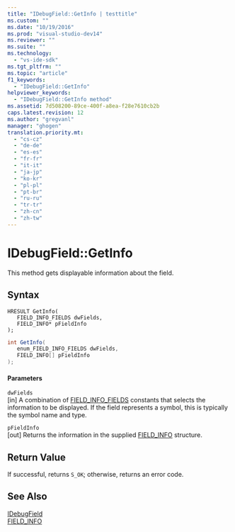 ```yaml
---
title: "IDebugField::GetInfo | testtitle"
ms.custom: ""
ms.date: "10/19/2016"
ms.prod: "visual-studio-dev14"
ms.reviewer: ""
ms.suite: ""
ms.technology: 
  - "vs-ide-sdk"
ms.tgt_pltfrm: ""
ms.topic: "article"
f1_keywords: 
  - "IDebugField::GetInfo"
helpviewer_keywords: 
  - "IDebugField::GetInfo method"
ms.assetid: 7d508200-89ce-400f-a8ea-f28e7610cb2b
caps.latest.revision: 12
ms.author: "gregvanl"
manager: "ghogen"
translation.priority.mt: 
  - "cs-cz"
  - "de-de"
  - "es-es"
  - "fr-fr"
  - "it-it"
  - "ja-jp"
  - "ko-kr"
  - "pl-pl"
  - "pt-br"
  - "ru-ru"
  - "tr-tr"
  - "zh-cn"
  - "zh-tw"
---
```

# IDebugField::GetInfo
This method gets displayable information about the field.  
  
## Syntax  
  
```cpp#  
HRESULT GetInfo(   
   FIELD_INFO_FIELDS dwFields,  
   FIELD_INFO* pFieldInfo  
);  
```  
  
```c#  
int GetInfo(  
   enum_FIELD_INFO_FIELDS dwFields,  
   FIELD_INFO[] pFieldInfo  
);  
```  
  
#### Parameters  
 `dwFields`  
 [in] A combination of [FIELD_INFO_FIELDS](../extensibility-debugger-reference/field_info_fields.md) constants that selects the information to be displayed. If the field represents a symbol, this is typically the symbol name and type.  
  
 `pFieldInfo`  
 [out] Returns the information in the supplied [FIELD_INFO](../extensibility-debugger-reference/field_info.md) structure.  
  
## Return Value  
 If successful, returns `S_OK`; otherwise, returns an error code.  
  
## See Also  
 [IDebugField](../extensibility-debugger-reference/idebugfield.md)   
 [FIELD_INFO](../extensibility-debugger-reference/field_info.md)